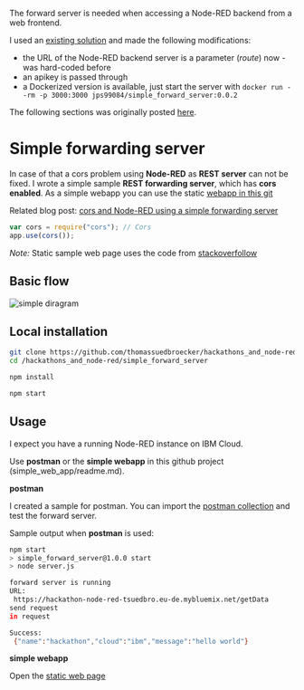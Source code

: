 The forward server is needed when accessing a Node-RED backend from a web frontend.

I used an [existing solution](https://github.com/thomassuedbroecker/hackathons_and_node-red/tree/master/simple_forward_server) and made the following modifications:
- the URL of the Node-RED backend server is a parameter (*route*) now - was hard-coded before
- an apikey is passed through 
- a Dockerized version is available,  just start the server with `docker run --rm -p 3000:3000 jps99084/simple_forward_server:0.0.2`

The following sections was originally posted [here](https://github.com/thomassuedbroecker/hackathons_and_node-red/tree/master/simple_forward_server).


# Simple forwarding server

In case of that a cors problem using **Node-RED** as **REST server** can not be fixed. I wrote a simple sample **REST forwarding server**, which has **cors enabled**. 
As a simple webapp you can use the static [webapp in this git](../simple_web_app/public/webapp.html)

Related blog post: [cors and Node-RED using a simple forwarding server](https://suedbroecker.net/2019/03/13/cors-and-node-red-using-a-simple-forward-server/)

```javascript
var cors = require("cors"); // Cors
app.use(cors());
```

_Note:_ Static sample web page uses the code from [stackoverfollow](https://stackoverflow.com/questions/49085931/how-to-call-existing-rest-api-from-a-html-form)

## Basic flow

![simple diragram](../images/simple-diagram.png)

## Local installation

```sh
git clone https://github.com/thomassuedbroecker/hackathons_and_node-red.git
cd /hackathons_and_node-red/simple_forward_server
```

```sh
npm install
```

```sh
npm start
```

## Usage

I expect you have a running Node-RED instance on IBM Cloud.

Use **postman** or the **simple webapp** in this github project (simple_web_app/readme.md). 

**postman**

I created a sample for postman. You can import the [postman collection](postman_collection/Node-RED-REST-sample.postman_collection.json) and test the forward server.

Sample output when **postman** is used:

```sh
npm start
> simple_forward_server@1.0.0 start
> node server.js

forward server is running
URL: 
 https://hackathon-node-red-tsuedbro.eu-de.mybluemix.net/getData
send request
in request 

Success: 
 {"name":"hackathon","cloud":"ibm","message":"hello world"}
```

**simple webapp**

Open the [static web page](../simple_web_app/public/webapp.html)


